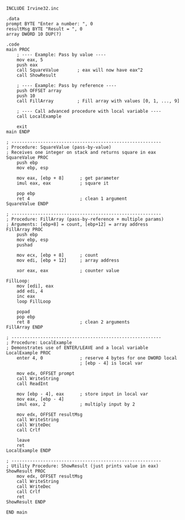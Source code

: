     INCLUDE Irvine32.inc
    
    .data
    prompt BYTE "Enter a number: ", 0
    resultMsg BYTE "Result = ", 0
    array DWORD 10 DUP(?)
    
    .code
    main PROC
        ; ---- Example: Pass by value ----
        mov eax, 5
        push eax
        call SquareValue       ; eax will now have eax^2
        call ShowResult
    
        ; ---- Example: Pass by reference ----
        push OFFSET array
        push 10
        call FillArray         ; Fill array with values [0, 1, ..., 9]
    
        ; ---- Call advanced procedure with local variable ----
        call LocalExample
    
        exit
    main ENDP
    
    ; ---------------------------------------------------------
    ; Procedure: SquareValue (pass-by-value)
    ; Receives one integer on stack and returns square in eax
    SquareValue PROC
        push ebp
        mov ebp, esp
    
        mov eax, [ebp + 8]      ; get parameter
        imul eax, eax           ; square it
    
        pop ebp
        ret 4                   ; clean 1 argument
    SquareValue ENDP
    
    ; ---------------------------------------------------------
    ; Procedure: FillArray (pass-by-reference + multiple params)
    ; Arguments: [ebp+8] = count, [ebp+12] = array address
    FillArray PROC
        push ebp
        mov ebp, esp
        pushad
    
        mov ecx, [ebp + 8]      ; count
        mov edi, [ebp + 12]     ; array address
    
        xor eax, eax            ; counter value
    
    FillLoop:
        mov [edi], eax
        add edi, 4
        inc eax
        loop FillLoop
    
        popad
        pop ebp
        ret 8                   ; clean 2 arguments
    FillArray ENDP
    
    ; ---------------------------------------------------------
    ; Procedure: LocalExample
    ; Demonstrates use of ENTER/LEAVE and a local variable
    LocalExample PROC
        enter 4, 0              ; reserve 4 bytes for one DWORD local
                                ; [ebp - 4] is local var
    
        mov edx, OFFSET prompt
        call WriteString
        call ReadInt
    
        mov [ebp - 4], eax      ; store input in local var
        mov eax, [ebp - 4]
        imul eax, 2             ; multiply input by 2
    
        mov edx, OFFSET resultMsg
        call WriteString
        call WriteDec
        call Crlf
    
        leave
        ret
    LocalExample ENDP
    
    ; ---------------------------------------------------------
    ; Utility Procedure: ShowResult (just prints value in eax)
    ShowResult PROC
        mov edx, OFFSET resultMsg
        call WriteString
        call WriteDec
        call Crlf
        ret
    ShowResult ENDP
    
    END main
